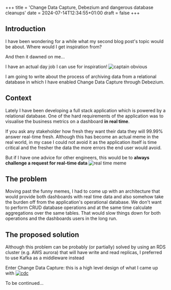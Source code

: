 +++
title = 'Change Data Capture, Debezium and dangerous database cleanups'
date = 2024-07-14T12:34:55+01:00
draft = false
+++
## Introduction

I have been wondering for a while what my second blog post's topic would be about. Where would I get inspiration from?

And then it dawned on me...

I have an actual day job I can use for inspiration!
![captain obvious](/images/captain_obvious.gif)

I am going to write about the process of archiving data from a relational database in which I have enabled Change Data Capture through Debezium.

## Context

Lately I have been developing a full stack application which is powered by a relational database. One of the hard requirements
of the application was to visualise the business metrics on a dashboard **in real time**. 

If you ask any stakeholder how fresh they want their data they will 99.99% answer real-time fresh. Although this has become 
an actual meme in the real world, in my case I could not avoid it as the application itself is time critical and the fresher the data 
the more errors the end user would avoid.

But if I have one advice for other engineers, this would be to **always challenge a request for real-time data**
![real time meme](/images/real_time_meme.jpeg)

## The problem

Moving past the funny memes, I had to come up with an architecture that would provide both dashboards with real time data
and also somehow take the burden off from the application's operational database. We don't want to perform CRUD database operations
and at the same time calculate aggregations over the same tables. That would slow things down for both operations
and the dashboards users in the long run.

## The proposed solution

Although this problem can be probably (or partially) solved by using an RDS cluster (e.g. AWS aurora) that will have write and read replicas,
I preferred to use Kafka as a middleware instead


Enter Change Data Capture: this is a high level design of what I came up with
[![cdc](/images/cdc.png)](/images/cdc.png)

To be continued...